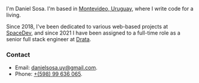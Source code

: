 I'm Daniel Sosa. I'm based in [Montevideo, Uruguay](https://www.google.com/maps/place/Montevideo,+Montevideo+Department), where I write code for a living.

Since 2018, I've been dedicated to various web-based projects at [SpaceDev](https://www.spacedev.io), and since 2021 I have been assigned to a full-time role as a senior full stack engineer at [Drata](https://drata.com).

### Contact

- Email: [danielsosa.uy@gmail.com](mailto:danielsosa.uy@gmail.com&subject=Contact%20from%20danielsosa.uy&body=Please%20add%20your%20message%20here.).
- Phone: [+(598) 99 636 065](tel:+59899636065).
